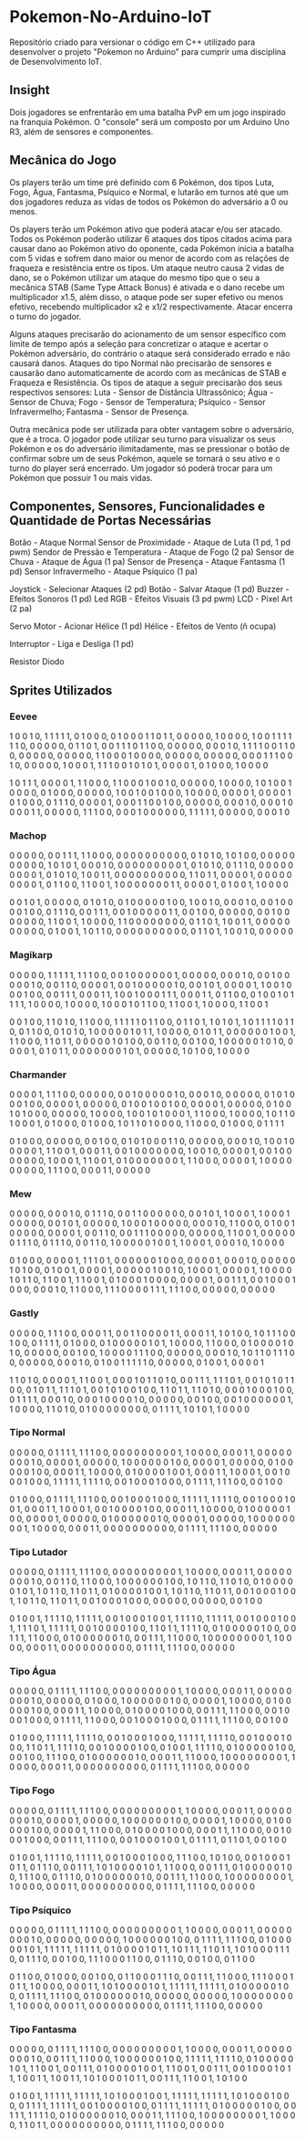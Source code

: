 # Pokemon-No-Arduino-IoT
Repositório criado para versionar o código em C++ utilizado para desenvolver o projeto "Pokemon no Arduino" para cumprir uma disciplina de Desenvolvimento IoT.

## Insight

Dois jogadores se enfrentarão em uma batalha PvP em um jogo inspirado na franquia Pokémon. O "console" será um composto por um Arduino Uno R3, além de sensores e componentes.

## Mecânica do Jogo

Os players terão um time pré definido com 6 Pokémon, dos tipos Luta, Fogo, Água, Fantasma, Psíquico e Normal, e lutarão em turnos até que um dos jogadores reduza as vidas de todos os Pokémon do adversário a 0 ou menos.

Os players terão um Pokémon ativo que poderá atacar e/ou ser atacado. Todos os Pokémon poderão utilizar 6 ataques dos tipos citados acima para causar dano ao Pokémon ativo do oponente, cada Pokémon inicia a batalha com 5 vidas e sofrem dano maior ou menor de acordo com as relações de fraqueza e resistência entre os tipos. Um ataque neutro causa 2 vidas de dano, se o Pokémon utilizar um ataque do mesmo tipo que o seu a mecânica STAB (Same Type Attack Bonus) é ativada e o dano recebe um multiplicador x1.5, além disso, o ataque pode ser super efetivo ou menos efetivo, recebendo multiplicador x2 e x1/2 respectivamente. Atacar encerra o turno do jogador.

Alguns ataques precisarão do acionamento de um sensor específico com limite de tempo após a seleção para concretizar o ataque e acertar o Pokémon adversário, do contrário o ataque será considerado errado e não causará danos. Ataques do tipo Normal não precisarão de sensores e causarão dano automaticamente de acordo com as mecânicas de STAB e Fraqueza e Resistência. Os tipos de ataque a seguir precisarão dos seus respectivos sensores: Luta - Sensor de Distância Ultrassônico; Água - Sensor de Chuva; Fogo - Sensor de Temperatura; Psíquico - Sensor Infravermelho; Fantasma - Sensor de Presença.

Outra mecânica pode ser utilizada para obter vantagem sobre o adversário, que é a troca. O jogador pode utilizar seu turno para visualizar os seus Pokémon e os do adversário ilimitadamente, mas se pressionar o botão de confirmar sobre um de seus Pokémon, aquele se tornará o seu ativo e o turno do player será encerrado. Um jogador só poderá trocar para um Pokémon que possuir 1 ou mais vidas.

## Componentes, Sensores, Funcionalidades e Quantidade de Portas Necessárias

Botão - Ataque Normal
Sensor de Proximidade - Ataque de Luta (1 pd, 1 pd pwm)
Sendor de Pressão e Temperatura - Ataque de Fogo (2 pa)
Sensor de Chuva - Ataque de Água (1 pa)
Sensor de Presença - Ataque Fantasma (1 pd)
Sensor Infravermelho - Ataque Psíquico (1 pa)

Joystick - Selecionar Ataques (2 pd)
Botão - Salvar Ataque (1 pd)
Buzzer - Efeitos Sonoros (1 pd)
Led RGB - Efeitos Visuais (3 pd pwm)
LCD - Pixel Art (2 pa)

Servo Motor - Acionar Hélice (1 pd)
Hélice - Efeitos de Vento (ñ ocupa)

Interruptor - Liga e Desliga (1 pd)

Resistor
Diodo

## Sprites Utilizados

### Eevee

1 0 0 1 0, 1 1 1 1 1, 0 1 0 0 0, 0 1 0 0 0
1 1 0 1 1, 0 0 0 0 0, 1 0 0 0 0, 1 0 0 1 1
1 1 1 1 0, 0 0 0 0 0, 0 1 1 0 1, 0 0 1 1 1
0 1 1 0 0, 0 0 0 0 0, 0 0 0 1 0, 1 1 1 1 0
0 1 1 0 0, 0 0 0 0 0, 0 0 0 0 0, 1 1 0 0 0
1 0 0 0 0, 0 0 0 0 0, 0 0 0 0 0, 0 0 0 1 1
1 0 0 1 0, 0 0 0 0 0, 1 0 0 0 1, 1 1 1 0 0
1 0 1 0 1, 0 0 0 0 1, 0 1 0 0 0, 1 0 0 0 0

1 0 1 1 1, 0 0 0 0 1, 1 1 0 0 0, 1 1 0 0 0
1 0 0 1 0, 0 0 0 0 0, 1 0 0 0 0, 1 0 1 0 0
1 0 0 0 0, 0 1 0 0 0, 0 0 0 0 0, 1 0 0 1 0
0 1 0 0 0, 1 0 0 0 0, 0 0 0 0 1, 0 0 0 0 1
0 1 0 0 0, 0 1 1 1 0, 0 0 0 0 1, 0 0 0 1 1
0 0 1 0 0, 0 0 0 0 0, 0 0 0 1 0, 0 0 0 1 0
0 0 0 1 1, 0 0 0 0 0, 1 1 1 0 0, 0 0 0 1 0
0 0 0 0 0, 1 1 1 1 1, 0 0 0 0 0, 0 0 0 1 0

### Machop

0 0 0 0 0, 0 0 1 1 1, 1 1 0 0 0, 0 0 0 0 0
0 0 0 0 0, 0 1 0 1 0, 1 0 1 0 0, 0 0 0 0 0
0 0 0 0 0, 1 0 1 0 1, 0 0 0 1 0, 0 0 0 0 0
0 0 0 0 1, 0 1 0 1 0, 0 1 1 1 0, 0 0 0 0 0
0 0 0 0 1, 0 1 0 1 0, 1 0 0 1 1, 0 0 0 0 0
0 0 0 0 0, 1 1 0 1 1, 0 0 0 0 1, 0 0 0 0 0
0 0 0 0 1, 0 1 1 0 0, 1 1 0 0 1, 1 0 0 0 0
0 0 0 1 1, 0 0 0 0 1, 0 1 0 0 1, 1 0 0 0 0

0 0 1 0 1, 0 0 0 0 0, 0 1 0 1 0, 0 1 0 0 0
0 0 1 0 0, 1 0 0 1 0, 0 0 0 1 0, 0 0 1 0 0
0 0 1 0 0, 0 1 1 1 0, 0 0 1 1 1, 0 0 1 0 0
0 0 0 1 1, 0 0 1 0 0, 0 0 0 0 0, 0 0 1 0 0
0 0 0 0 0, 1 1 0 0 1, 1 0 0 0 0, 1 1 0 0 0
0 0 0 0 0, 0 1 1 0 1, 1 0 0 1 1, 0 0 0 0 0
0 0 0 0 0, 0 1 0 0 1, 1 0 1 1 0, 0 0 0 0 0
0 0 0 0 0, 0 1 1 0 1, 1 0 0 1 0, 0 0 0 0 0

### Magikarp

0 0 0 0 0, 1 1 1 1 1, 1 1 1 0 0, 0 0 1 0 0
0 0 0 0 1, 0 0 0 0 0, 0 0 0 1 0, 0 0 1 0 0
0 0 0 1 0, 0 0 1 1 0, 0 0 0 0 1, 0 0 1 0 0
0 0 0 1 0, 0 0 1 0 1, 0 0 0 0 1, 1 0 0 1 0
0 0 1 0 0, 0 0 1 1 1, 0 0 0 1 1, 1 0 0 1 0
0 0 1 1 1, 0 0 0 1 1, 0 1 1 0 0, 0 1 0 0 1
0 1 1 1 1, 1 0 0 0 0, 1 0 0 0 0, 1 0 0 0 1
0 1 1 0 0, 1 1 0 0 1, 1 0 0 0 0, 1 1 0 0 1

0 0 1 0 0, 1 1 0 1 0, 1 1 0 0 0, 1 1 1 1 1
0 1 1 0 0, 0 1 1 0 1, 1 0 1 0 1, 1 0 1 1 1
1 0 1 1 0, 0 1 1 0 0, 0 1 0 1 0, 1 0 0 0 0
0 1 0 1 1, 1 0 0 0 0, 0 1 0 1 1, 0 0 0 0 0
0 1 0 0 1, 1 1 0 0 0, 1 1 0 1 1, 0 0 0 0 0
1 0 1 0 0, 0 0 1 1 0, 0 0 1 0 0, 1 0 0 0 0
0 1 0 1 0, 0 0 0 0 1, 0 1 0 1 1, 0 0 0 0 0
0 0 1 0 1, 0 0 0 0 0, 1 0 1 0 0, 1 0 0 0 0

### Charmander

0 0 0 0 1, 1 1 1 0 0, 0 0 0 0 0, 0 0 1 0 0
0 0 0 1 0, 0 0 0 1 0, 0 0 0 0 0, 0 1 0 1 0
0 0 1 0 0, 0 0 0 0 1, 0 0 0 0 0, 0 1 0 0 1
0 0 1 0 0, 0 0 0 0 1, 0 0 0 0 0, 0 1 0 0 1
0 1 0 0 0, 0 0 0 0 0, 1 0 0 0 0, 1 0 0 1 0
1 0 0 0 1, 1 1 0 0 0, 1 0 0 0 0, 1 0 1 1 0
1 0 0 0 1, 0 1 0 0 0, 0 1 0 0 0, 1 0 1 1 0
1 0 0 0 0, 1 1 0 0 0, 0 1 0 0 0, 0 1 1 1 1

0 1 0 0 0, 0 0 0 0 0, 0 0 1 0 0, 0 1 0 1 0
0 0 1 1 0, 0 0 0 0 0, 0 0 0 1 0, 1 0 0 1 0
0 0 0 0 1, 1 1 0 0 1, 0 0 0 1 1, 0 0 1 0 0
0 0 0 0 0, 1 0 0 1 0, 0 0 0 0 1, 0 0 1 0 0
0 0 0 0 0, 1 0 0 0 1, 1 1 0 0 1, 0 1 0 0 0
0 0 0 0 1, 1 1 0 0 0, 0 0 0 0 1, 1 0 0 0 0
0 0 0 0 0, 1 1 1 0 0, 0 0 0 1 1, 0 0 0 0 0

### Mew

0 0 0 0 0, 0 0 0 1 0, 0 1 1 1 0, 0 0 1 1 0
0 0 0 0 0, 0 0 1 0 1, 1 0 0 0 1, 1 0 0 0 1
0 0 0 0 0, 0 0 1 0 1, 0 0 0 0 0, 1 0 0 0 1
0 0 0 0 0, 0 0 0 1 0, 1 1 0 0 0, 0 1 0 0 1
0 0 0 0 0, 0 0 0 0 1, 0 0 1 1 0, 0 0 1 1 1
0 0 0 0 0, 0 0 0 0 0, 1 1 0 0 1, 0 0 0 0 0
0 1 1 1 0, 0 1 1 1 0, 0 0 1 1 0, 1 0 0 0 0
0 1 0 0 1, 1 0 0 0 1, 0 0 0 1 0, 1 0 0 0 0

0 1 0 0 0, 0 0 0 0 1, 1 1 1 0 1, 0 0 0 0 0
0 1 0 0 0, 0 0 0 0 1, 0 0 0 1 0, 0 0 0 0 0
1 0 1 0 0, 0 1 0 0 1, 0 0 0 0 1, 0 0 0 0 0
1 0 0 1 0, 1 0 0 0 1, 0 0 0 0 1, 1 0 0 0 0
1 0 1 1 0, 1 1 0 0 1, 1 1 0 0 1, 0 1 0 0 0
1 0 0 0 0, 0 0 0 0 1, 0 0 1 1 1, 0 0 1 0 0
0 1 0 0 0, 0 0 0 1 0, 1 1 0 0 0, 1 1 1 0 0
0 0 1 1 1, 1 1 1 0 0, 0 0 0 0 0, 0 0 0 0 0

### Gastly

0 0 0 0 0, 1 1 1 0 0, 0 0 0 1 1, 0 0 1 1 0
0 0 0 1 1, 0 0 0 1 1, 1 0 1 0 0, 1 0 1 1 1
0 0 1 0 0, 0 1 1 1 1, 0 1 0 0 0, 0 1 0 0 0
0 0 1 0 1, 1 0 0 0 0, 1 1 0 0 0, 0 1 0 0 0
0 1 0 1 0, 0 0 0 0 0, 0 0 1 0 0, 1 0 0 0 0
1 1 1 0 0, 0 0 0 0 0, 0 0 0 1 0, 1 0 1 1 0
1 1 1 0 0, 0 0 0 0 0, 0 0 0 1 0, 0 1 0 0 1
1 1 1 1 0, 0 0 0 0 0, 0 1 0 0 1, 0 0 0 0 1

1 1 0 1 0, 0 0 0 0 1, 1 1 0 0 1, 0 0 0 1 0
1 1 0 1 0, 0 0 1 1 1, 1 1 1 0 1, 0 0 1 0 1
0 1 1 0 0, 0 1 0 1 1, 1 1 1 0 1, 0 0 1 0 1
0 0 1 0 0, 1 1 0 1 1, 1 1 0 1 0, 0 0 0 1 0
0 0 1 0 0, 0 1 1 1 1, 0 0 0 1 0, 0 0 0 1 0
0 0 0 1 0, 0 0 0 0 0, 0 0 1 0 0, 0 0 1 0 0
0 0 0 0 1, 1 0 0 0 0, 1 1 0 1 0, 0 1 0 0 0
0 0 0 0 0, 0 1 1 1 1, 1 0 1 0 1, 1 0 0 0 0

### Tipo Normal

0 0 0 0 0, 0 1 1 1 1, 1 1 1 0 0, 0 0 0 0 0
0 0 0 0 1, 1 0 0 0 0, 0 0 0 1 1, 0 0 0 0 0
0 0 0 1 0, 0 0 0 0 1, 0 0 0 0 0, 1 0 0 0 0
0 0 1 0 0, 0 0 0 0 1, 0 0 0 0 0, 0 1 0 0 0
0 0 1 0 0, 0 0 0 1 1, 1 0 0 0 0, 0 1 0 0 0
0 1 0 0 1, 0 0 0 1 1, 1 0 0 0 1, 0 0 1 0 0
0 1 0 0 0, 1 1 1 1 1, 1 1 1 1 0, 0 0 1 0 0
0 1 0 0 0, 0 1 1 1 1, 1 1 1 0 0, 0 0 1 0 0

0 1 0 0 0, 0 1 1 1 1, 1 1 1 0 0, 0 0 1 0 0
0 1 0 0 0, 1 1 1 1 1, 1 1 1 1 0, 0 0 1 0 0
0 1 0 0 1, 0 0 0 1 1, 1 0 0 0 1, 0 0 1 0 0
0 0 1 0 0, 0 0 0 1 1, 1 0 0 0 0, 0 1 0 0 0
0 0 1 0 0, 0 0 0 0 1, 0 0 0 0 0, 0 1 0 0 0
0 0 0 1 0, 0 0 0 0 1, 0 0 0 0 0, 1 0 0 0 0
0 0 0 0 1, 1 0 0 0 0, 0 0 0 1 1, 0 0 0 0 0
0 0 0 0 0, 0 1 1 1 1, 1 1 1 0 0, 0 0 0 0 0

### Tipo Lutador

0 0 0 0 0, 0 1 1 1 1, 1 1 1 0 0, 0 0 0 0 0
0 0 0 0 1, 1 0 0 0 0, 0 0 0 1 1, 0 0 0 0 0
0 0 0 1 0, 0 0 1 1 0, 1 1 0 0 0, 1 0 0 0 0
0 0 1 0 0, 1 0 1 1 0, 1 1 0 1 0, 0 1 0 0 0
0 0 1 0 1, 1 0 1 1 0, 1 1 0 1 1, 0 1 0 0 0
0 1 0 0 1, 1 0 1 1 0, 1 1 0 1 1, 0 0 1 0 0
0 1 0 0 1, 1 0 1 1 0, 1 1 0 1 1, 0 0 1 0 0
0 1 0 0 0, 0 0 0 0 0, 0 0 0 0 0, 0 0 1 0 0

0 1 0 0 1, 1 1 1 1 0, 1 1 1 1 1, 0 0 1 0 0
0 1 0 0 1, 1 1 1 1 0, 1 1 1 1 1, 0 0 1 0 0
0 1 0 0 1, 1 1 1 0 1, 1 1 1 1 1, 0 0 1 0 0
0 0 1 0 0, 1 1 0 1 1, 1 1 1 1 0, 0 1 0 0 0
0 0 1 0 0, 0 0 1 1 1, 1 1 0 0 0, 0 1 0 0 0
0 0 0 1 0, 0 0 1 1 1, 1 1 0 0 0, 1 0 0 0 0
0 0 0 0 1, 1 0 0 0 0, 0 0 0 1 1, 0 0 0 0 0
0 0 0 0 0, 0 1 1 1 1, 1 1 1 0 0, 0 0 0 0 0

### Tipo Água

0 0 0 0 0, 0 1 1 1 1, 1 1 1 0 0, 0 0 0 0 0
0 0 0 0 1, 1 0 0 0 0, 0 0 0 1 1, 0 0 0 0 0
0 0 0 1 0, 0 0 0 0 0, 0 1 0 0 0, 1 0 0 0 0
0 0 1 0 0, 0 0 0 0 1, 1 0 0 0 0, 0 1 0 0 0
0 0 1 0 0, 0 0 0 1 1, 1 0 0 0 0, 0 1 0 0 0
0 1 0 0 0, 0 0 1 1 1, 1 1 0 0 0, 0 0 1 0 0
0 1 0 0 0, 0 1 1 1 1, 1 1 0 0 0, 0 0 1 0 0
0 1 0 0 0, 0 1 1 1 1, 1 1 1 0 0, 0 0 1 0 0

0 1 0 0 0, 1 1 1 1 1, 1 1 1 1 0, 0 0 1 0 0
0 1 0 0 0, 1 1 1 1 1, 1 1 1 1 0, 0 0 1 0 0
0 1 0 0 0, 1 1 0 1 1, 1 1 1 1 0, 0 0 1 0 0
0 0 1 0 0, 0 1 0 0 1, 1 1 1 1 0, 0 1 0 0 0
0 0 1 0 0, 0 0 1 0 0, 1 1 1 0 0, 0 1 0 0 0
0 0 0 1 0, 0 0 0 1 1, 1 1 0 0 0, 1 0 0 0 0
0 0 0 0 1, 1 0 0 0 0, 0 0 0 1 1, 0 0 0 0 0
0 0 0 0 0, 0 1 1 1 1, 1 1 1 0 0, 0 0 0 0 0

### Tipo Fogo

0 0 0 0 0, 0 1 1 1 1, 1 1 1 0 0, 0 0 0 0 0
0 0 0 0 1, 1 0 0 0 0, 0 0 0 1 1, 0 0 0 0 0
0 0 0 1 0, 0 0 0 0 1, 0 0 0 0 0, 1 0 0 0 0
0 0 1 0 0, 0 0 0 0 1, 1 0 0 0 0, 0 1 0 0 0
0 0 1 0 0, 0 0 0 0 1, 1 1 0 0 0, 0 1 0 0 0
0 1 0 0 0, 0 0 0 1 1, 1 1 0 0 0, 0 0 1 0 0
0 1 0 0 0, 0 0 1 1 1, 1 1 1 0 0, 0 0 1 0 0
0 1 0 0 1, 0 1 1 1 1, 0 1 1 0 1, 0 0 1 0 0

0 1 0 0 1, 1 1 1 1 0, 1 1 1 1 1, 0 0 1 0 0
0 1 0 0 0, 1 1 1 0 0, 1 0 1 0 0, 0 0 1 0 0
0 1 0 1 1, 0 1 1 1 0, 0 0 1 1 1, 1 0 1 0 0
0 0 1 0 1, 1 1 0 0 0, 0 0 1 1 1, 0 1 0 0 0
0 0 1 0 0, 1 1 1 0 0, 0 1 1 1 0, 0 1 0 0 0
0 0 0 1 0, 0 0 1 1 1, 1 1 0 0 0, 1 0 0 0 0
0 0 0 0 1, 1 0 0 0 0, 0 0 0 1 1, 0 0 0 0 0
0 0 0 0 0, 0 1 1 1 1, 1 1 1 0 0, 0 0 0 0 0

### Tipo Psíquico

0 0 0 0 0, 0 1 1 1 1, 1 1 1 0 0, 0 0 0 0 0
0 0 0 0 1, 1 0 0 0 0, 0 0 0 1 1, 0 0 0 0 0
0 0 0 1 0, 0 0 0 0 0, 0 0 0 0 0, 1 0 0 0 0
0 0 1 0 0, 0 1 1 1 1, 1 1 1 0 0, 0 1 0 0 0
0 0 1 0 1, 1 1 1 1 1, 1 1 1 1 1, 0 1 0 0 0
0 1 0 1 1, 1 0 1 1 1, 1 1 0 1 1, 1 0 1 0 0
0 1 1 1 0, 0 1 1 1 0, 0 0 1 0 0, 1 1 1 0 0
0 1 1 0 0, 0 1 1 1 0, 0 0 1 0 0, 0 1 1 0 0

0 1 1 0 0, 0 1 0 0 0, 0 0 1 0 0, 0 1 1 0 0
0 1 1 1 0, 0 0 1 1 1, 1 1 0 0 0, 1 1 1 0 0
0 1 0 1 1, 1 0 0 0 0, 0 0 0 1 1, 1 0 1 0 0
0 0 1 0 1, 1 1 1 1 1, 1 1 1 1 1, 0 1 0 0 0
0 0 1 0 0, 0 1 1 1 1, 1 1 1 0 0, 0 1 0 0 0
0 0 0 1 0, 0 0 0 0 0, 0 0 0 0 0, 1 0 0 0 0
0 0 0 0 1, 1 0 0 0 0, 0 0 0 1 1, 0 0 0 0 0
0 0 0 0 0, 0 1 1 1 1, 1 1 1 0 0, 0 0 0 0 0

### Tipo Fantasma

0 0 0 0 0, 0 1 1 1 1, 1 1 1 0 0, 0 0 0 0 0
0 0 0 0 1, 1 0 0 0 0, 0 0 0 1 1, 0 0 0 0 0
0 0 0 1 0, 0 0 1 1 1, 1 1 0 0 0, 1 0 0 0 0
0 0 1 0 0, 1 1 1 1 1, 1 1 1 1 0, 0 1 0 0 0
0 0 1 0 1, 1 1 0 0 1, 0 0 1 1 1, 0 1 0 0 0
0 1 0 0 1, 1 1 0 0 1, 0 0 1 1 1, 0 0 1 0 0
0 1 0 1 1, 1 0 0 1 1, 1 0 0 1 1, 1 0 1 0 0
0 1 0 1 1, 0 0 1 1 1, 1 1 0 0 1, 1 0 1 0 0

0 1 0 0 1, 1 1 1 1 1, 1 1 1 1 1, 1 0 1 0 0
0 1 0 0 1, 1 1 1 1 1, 1 1 1 1 1, 1 0 1 0 0
0 1 0 0 0, 0 1 1 1 1, 1 1 1 1 1, 0 0 1 0 0
0 0 1 0 0, 0 1 1 1 1, 1 1 1 1 1, 0 1 0 0 0
0 0 1 0 0, 0 0 1 1 1, 1 1 1 1 0, 0 1 0 0 0
0 0 0 1 0, 0 0 0 1 1, 1 1 1 0 0, 1 0 0 0 0
0 0 0 0 1, 1 0 0 0 0, 1 1 0 1 1, 0 0 0 0 0
0 0 0 0 0, 0 1 1 1 1, 1 1 1 0 0, 0 0 0 0 0